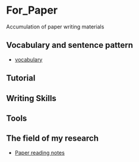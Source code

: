 # For_Paper
Accumulation of paper writing materials
## Vocabulary and sentence pattern
* [vocabulary](./doc/vocabulary.md)  

## Tutorial
 
## Writing Skills

## Tools

## The field of my research
- [Paper reading notes](./doc/ReadingNotes.md)


